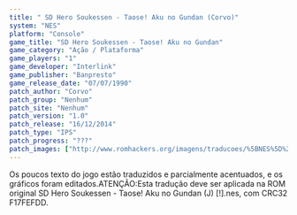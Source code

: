 ```yaml
---
title: " SD Hero Soukessen - Taose! Aku no Gundan (Corvo)"
system: "NES"
platform: "Console"
game_title: "SD Hero Soukessen - Taose! Aku no Gundan"
game_category: "Ação / Plataforma"
game_players: "1"
game_developer: "Interlink"
game_publisher: "Banpresto"
game_release_date: "07/07/1990"
patch_author: "Corvo"
patch_group: "Nenhum"
patch_site: "Nenhum"
patch_version: "1.0"
patch_release: "16/12/2014"
patch_type: "IPS"
patch_progress: "???"
patch_images: ["http://www.romhackers.org/imagens/traducoes/%5BNES%5D%20SD%20Hero%20Soukessen%20-%20Taose!%20Aku%20no%20Gundan%20-%20Corvo%20-%201.png","http://www.romhackers.org/imagens/traducoes/%5BNES%5D%20SD%20Hero%20Soukessen%20-%20Taose!%20Aku%20no%20Gundan%20-%20Corvo%20-%202.png","http://www.romhackers.org/imagens/traducoes/%5BNES%5D%20SD%20Hero%20Soukessen%20-%20Taose!%20Aku%20no%20Gundan%20-%20Corvo%20-%203.png"]
---
```

Os poucos texto do jogo estão traduzidos e parcialmente acentuados, e os gráficos foram editados.ATENÇÃO:Esta tradução deve ser aplicada na ROM original SD Hero Soukessen - Taose! Aku no Gundan (J) [!].nes, com CRC32 F17FEFDD.
